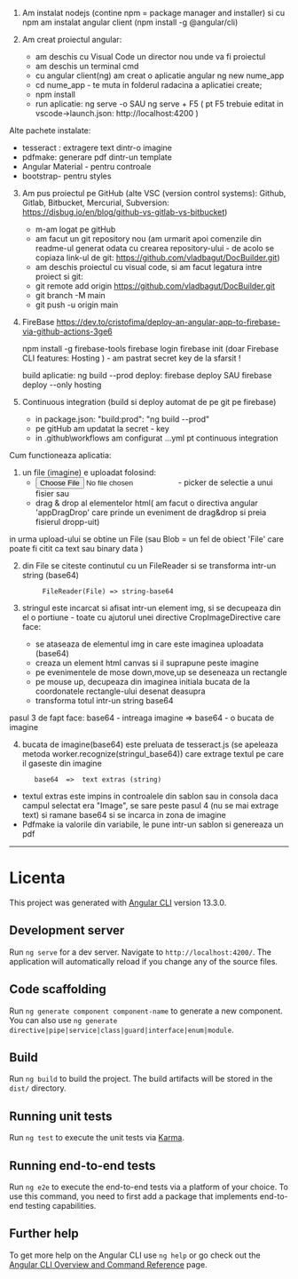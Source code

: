 1. Am instalat nodejs (contine npm = package manager and installer)
   si cu npm am instalat angular client (npm install -g @angular/cli)

2. Am creat proiectul angular:
   - am deschis cu Visual Code un director nou unde va fi proiectul
   - am deschis un terminal cmd
   - cu angular client(ng) am creat o aplicatie angular
     ng new nume_app
   - cd nume_app - te muta in folderul radacina a aplicatiei create;
   - npm install
   - run aplicatie:
     ng serve -o SAU
     ng serve + F5 ( pt F5 trebuie editat in vscode->launch.json: http://localhost:4200 )

Alte pachete instalate:

- tesseract : extragere text dintr-o imagine
- pdfmake: generare pdf dintr-un template
- Angular Material - pentru controale
- bootstrap- pentru styles

3. Am pus proiectul pe GitHub
   (alte VSC (version control systems): Github, Gitlab, Bitbucket, Mercurial, Subversion:
   https://disbug.io/en/blog/github-vs-gitlab-vs-bitbucket)

   - m-am logat pe gitHub
   - am facut un git repository nou
     (am urmarit apoi comenzile din readme-ul generat odata cu crearea repository-ului - de acolo se copiaza link-ul de git: https://github.com/vladbagut/DocBuilder.git)
   - am deschis proiectul cu visual code, si am facut legatura intre proiect si git:
   - git remote add origin https://github.com/vladbagut/DocBuilder.git
   - git branch -M main
   - git push -u origin main

4. FireBase
   https://dev.to/cristofima/deploy-an-angular-app-to-firebase-via-github-actions-3ge6

   npm install -g firebase-tools
   firebase login
   firebase init (doar Firebase CLI features: Hosting ) - am pastrat secret key de la sfarsit !

   build aplicatie: ng build --prod
   deploy: firebase deploy SAU firebase deploy --only hosting

5. Continuous integration (build si deploy automat de pe git pe firebase)
   - in package.json: "build:prod": "ng build --prod"
   - pe gitHub am updatat la secret - key
   - in .github\workflows am configurat ...yml pt continuous integration

Cum functioneaza aplicatia:

1. un file (imagine) e uploadat folosind:
   - <input  type="file" > - picker de selectie a unui fisier
     sau
   - drag & drop al elementelor html( am facut o directiva angular 'appDragDrop' care prinde un eveniment de drag&drop si preia fisierul dropp-uit)

in urma upload-ului se obtine un File (sau Blob = un fel de obiect 'File' care poate fi citit ca text sau binary data )

2.  din File se citeste continutul cu un FileReader si se transforma intr-un string (base64)

             FileReader(File) => string-base64

3.  stringul este incarcat si afisat intr-un element img, si se decupeaza din el o portiune - toate cu ajutorul unei directive CropImageDirective care face:
    - se ataseaza de elementul img in care este imaginea uploadata (base64)
    - creaza un element html canvas si il suprapune peste imagine
    - pe evenimentele de mose down,move,up se deseneaza un rectangle
    - pe mouse up, decupeaza din imaginea initiala bucata de la coordonatele rectangle-ului desenat deasupra
    - transforma totul intr-un string base64

pasul 3 de fapt face:
base64 - intreaga imagine => base64 - o bucata de imagine

4.  bucata de imagine(base64) este preluata de tesseract.js (se apeleaza metoda worker.recognize(stringul_base64)) care extrage textul pe care il gaseste din imagine

           base64  =>  text extras (string)

- textul extras este impins in controalele din sablon sau in consola
  daca campul selectat era "Image", se sare peste pasul 4 (nu se mai extrage text) si ramane base64 si se incarca in zona de imagine
- Pdfmake ia valorile din variabile, le pune intr-un sablon si genereaza un pdf

---

# Licenta

This project was generated with [Angular CLI](https://github.com/angular/angular-cli) version 13.3.0.

## Development server

Run `ng serve` for a dev server. Navigate to `http://localhost:4200/`. The application will automatically reload if you change any of the source files.

## Code scaffolding

Run `ng generate component component-name` to generate a new component. You can also use `ng generate directive|pipe|service|class|guard|interface|enum|module`.

## Build

Run `ng build` to build the project. The build artifacts will be stored in the `dist/` directory.

## Running unit tests

Run `ng test` to execute the unit tests via [Karma](https://karma-runner.github.io).

## Running end-to-end tests

Run `ng e2e` to execute the end-to-end tests via a platform of your choice. To use this command, you need to first add a package that implements end-to-end testing capabilities.

## Further help

To get more help on the Angular CLI use `ng help` or go check out the [Angular CLI Overview and Command Reference](https://angular.io/cli) page.
